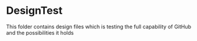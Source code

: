 # DesignTest

This folder contains design files which is testing the full capability of GitHub and the possibilities it holds